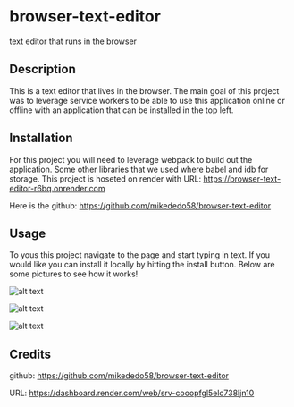 # browser-text-editor
text editor that runs in the browser

## Description

This is a text editor that lives in the browser. The main goal of this project was to leverage service workers to be able to use this application online or offline with an application that can be installed in the top left. 

## Installation

For this project you will need to leverage webpack to build out the application. Some other libraries that we used where babel and idb for storage. This project is hoseted on render with URL: https://browser-text-editor-r6bq.onrender.com

Here is the github: https://github.com/mikededo58/browser-text-editor

## Usage

To yous this project navigate to the page and start typing in text. If you would like you can install it locally by hitting the install button. Below are some pictures to see how it works!

![alt text](./assets/Screenshot%202024-04-30%20at%207.09.58 PM.png)

![alt text](./assets/Screenshot%202024-05-02%20at%202.46.35 PM.png)

![alt text](./assets/Screenshot%202024-05-02%20at%202.46.50 PM.png)

## Credits

github: https://github.com/mikededo58/browser-text-editor

URL: https://dashboard.render.com/web/srv-cooopfgl5elc738ljn10
